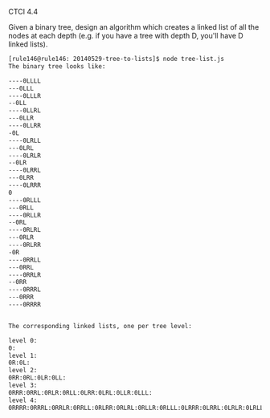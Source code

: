 CTCI 4.4

Given a binary tree, design an algorithm which creates a linked list of all the
nodes at each depth (e.g. if you have a tree with depth D, you'll have D linked
lists).

```bash
[rule146@rule146: 20140529-tree-to-lists]$ node tree-list.js
The binary tree looks like:

----0LLLL
---0LLL
----0LLLR
--0LL
----0LLRL
---0LLR
----0LLRR
-0L
----0LRLL
---0LRL
----0LRLR
--0LR
----0LRRL
---0LRR
----0LRRR
0
----0RLLL
---0RLL
----0RLLR
--0RL
----0RLRL
---0RLR
----0RLRR
-0R
----0RRLL
---0RRL
----0RRLR
--0RR
----0RRRL
---0RRR
----0RRRR


The corresponding linked lists, one per tree level:

level 0:
0:
level 1:
0R:0L:
level 2:
0RR:0RL:0LR:0LL:
level 3:
0RRR:0RRL:0RLR:0RLL:0LRR:0LRL:0LLR:0LLL:
level 4:
0RRRR:0RRRL:0RRLR:0RRLL:0RLRR:0RLRL:0RLLR:0RLLL:0LRRR:0LRRL:0LRLR:0LRLL:0LLRR:0LLRL:0LLLR:0LLLL:
```
